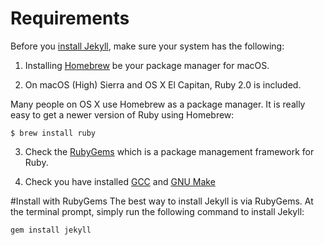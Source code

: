 # Requirements
Before you [install Jekyll](https://jekyllrb.com/docs/installation/#requirements), make sure your system has the following:

1. Installing [Homebrew](https://brew.sh) be your package manager for macOS.

2. On macOS (High) Sierra and OS X El Capitan, Ruby 2.0 is included.

Many people on OS X use Homebrew as a package manager. It is really easy to get a newer version of Ruby using Homebrew:

`$ brew install ruby`

3. Check the [RubyGems](https://rubygems.org/pages/download) which is a package management framework for Ruby. 


4. Check you have installed [GCC](https://zh.wikipedia.org/wiki/GCC) and [GNU Make](https://www.gnu.org/software/make/)


#Install with RubyGems
The best way to install Jekyll is via RubyGems. At the terminal prompt, simply run the following command to install Jekyll:

`gem install jekyll`



